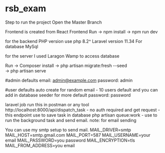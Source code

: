 # rsb_exam

Step to run the project
Open the Master Branch

Frontend is created from React
Frontend
Run
-> npm install
-> npm run dev

for the backend
PHP version use php 8.2^
Laravel version 11.34
For database MySql

for the server I used Laragon Wamp to access database

Run
-> Composer install
-> php artisan migrate:fresh --seed  
-> php artisan serve

#admin defaults
email: admin@example.com
password: admin

#user defaults
auto create for random email - 10 users default and you can add in database seeder for more
default password: password

laravel job
run this in postman or any tool
http://localhost:8000/api/dispatch_task - no auth required and get request - this endpoint use to save task in database
php artisan queue:work - use to run the background task and send email.
note:
for email sending

You can use my smtp setup to send mail.
MAIL_DRIVER=smtp
MAIL_HOST=smtp.gmail.com
MAIL_PORT=587
MAIL_USERNAME=your email
MAIL_PASSWORD=you password
MAIL_ENCRYPTION=tls
MAIL_FROM_ADDRESS=you email
